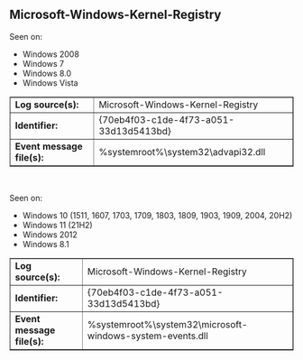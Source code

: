 ## Microsoft-Windows-Kernel-Registry

Seen on:
* Windows 2008
* Windows 7
* Windows 8.0
* Windows Vista

<table border="1" class="docutils">
  <tbody>
    <tr>
      <td><b>Log source(s):</b></td>
      <td>Microsoft-Windows-Kernel-Registry</td>
    </tr>
    <tr>
      <td><b>Identifier:</b></td>
      <td>{70eb4f03-c1de-4f73-a051-33d13d5413bd}</td>
    </tr>
    <tr>
      <td><b>Event message file(s):</b></td>
      <td>%systemroot%\system32\advapi32.dll</td>
    </tr>
  </tbody>
</table>

&nbsp;

Seen on:
* Windows 10 (1511, 1607, 1703, 1709, 1803, 1809, 1903, 1909, 2004, 20H2)
* Windows 11 (21H2)
* Windows 2012
* Windows 8.1

<table border="1" class="docutils">
  <tbody>
    <tr>
      <td><b>Log source(s):</b></td>
      <td>Microsoft-Windows-Kernel-Registry</td>
    </tr>
    <tr>
      <td><b>Identifier:</b></td>
      <td>{70eb4f03-c1de-4f73-a051-33d13d5413bd}</td>
    </tr>
    <tr>
      <td><b>Event message file(s):</b></td>
      <td>%systemroot%\system32\microsoft-windows-system-events.dll</td>
    </tr>
  </tbody>
</table>

&nbsp;

